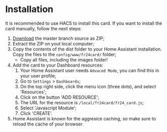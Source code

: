 # Installation

It is recommended to use HACS to install this card. If you want to install the card manually, follow the next steps:

1. [Download](https://github.com/fratsloos/fr24_card/archive/refs/heads/master.zip) the master branch source as ZIP;
2. Extract the ZIP on yout local computer;
3. Copy the contents of the dist folder to your Home Assistant installation. Copy the files to the `config/www/fr24card/` folder;
   - Copy all files, including the images folder!
4. Add the card to your Dashboard resources:
   1. Your Home Assistant user needs `Advaced Mode`, you can find this in your user profile;
   2. Go to `Settings` > `Dashboards`;
   3. On the top right side, click the menu icon (three dots), and select 'Resources';
   4. Click on the button 'ADD RESOURCE';
   5. The URL for the resource is `/local/fr24card/fr24_card.js`;
   6. Select 'Javascript Module';
   7. Click 'CREATE'.
5. Home Assistant is known for the aggresice caching, so make sure to reload the cache of your browser.

